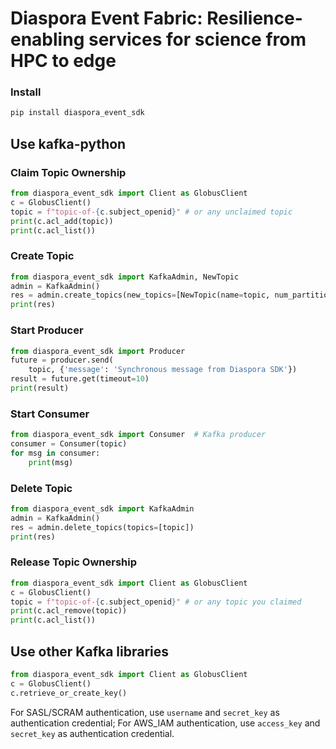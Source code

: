 # Diaspora Event Fabric: Resilience-enabling services for science from HPC to edge

### Install
```bash
pip install diaspora_event_sdk
```

## Use kafka-python

### Claim Topic Ownership
```python
from diaspora_event_sdk import Client as GlobusClient
c = GlobusClient()
topic = f"topic-of-{c.subject_openid}" # or any unclaimed topic
print(c.acl_add(topic))
print(c.acl_list())
```

### Create Topic
```python
from diaspora_event_sdk import KafkaAdmin, NewTopic 
admin = KafkaAdmin()
res = admin.create_topics(new_topics=[NewTopic(name=topic, num_partitions=2, replication_factor=2)])
print(res)
```

### Start Producer
```python
from diaspora_event_sdk import Producer
future = producer.send(
    topic, {'message': 'Synchronous message from Diaspora SDK'})
result = future.get(timeout=10)
print(result)
```
### Start Consumer
```python
from diaspora_event_sdk import Consumer  # Kafka producer
consumer = Consumer(topic)
for msg in consumer:
    print(msg)
```
### Delete Topic
```python
from diaspora_event_sdk import KafkaAdmin
admin = KafkaAdmin()
res = admin.delete_topics(topics=[topic])
print(res)

```

### Release Topic Ownership
```python
from diaspora_event_sdk import Client as GlobusClient
c = GlobusClient()
topic = f"topic-of-{c.subject_openid}" # or any topic you claimed
print(c.acl_remove(topic))
print(c.acl_list())
```

## Use other Kafka libraries
```python
from diaspora_event_sdk import Client as GlobusClient
c = GlobusClient()
c.retrieve_or_create_key()
```
For SASL/SCRAM authentication, use `username` and `secret_key` as authentication credential;
For AWS_IAM authentication, use `access_key` and `secret_key` as authentication credential.